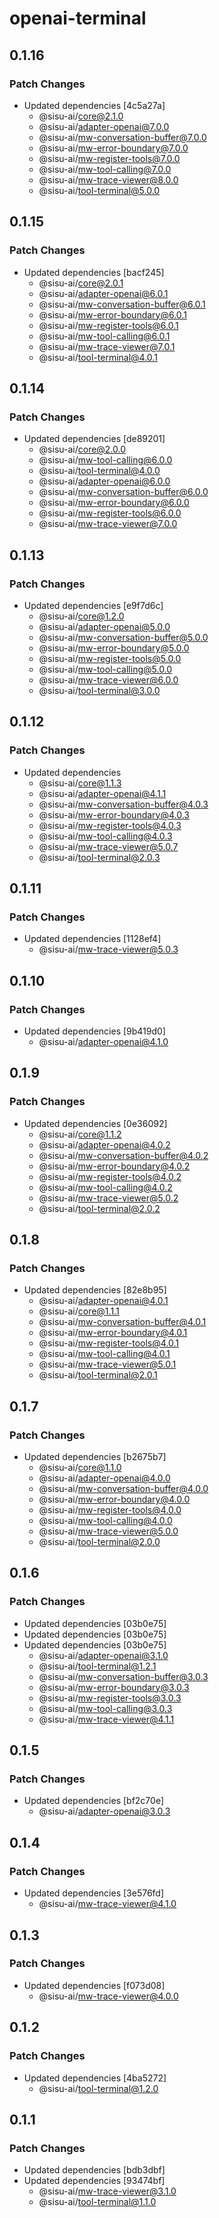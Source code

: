 # openai-terminal

## 0.1.16

### Patch Changes

- Updated dependencies [4c5a27a]
  - @sisu-ai/core@2.1.0
  - @sisu-ai/adapter-openai@7.0.0
  - @sisu-ai/mw-conversation-buffer@7.0.0
  - @sisu-ai/mw-error-boundary@7.0.0
  - @sisu-ai/mw-register-tools@7.0.0
  - @sisu-ai/mw-tool-calling@7.0.0
  - @sisu-ai/mw-trace-viewer@8.0.0
  - @sisu-ai/tool-terminal@5.0.0

## 0.1.15

### Patch Changes

- Updated dependencies [bacf245]
  - @sisu-ai/core@2.0.1
  - @sisu-ai/adapter-openai@6.0.1
  - @sisu-ai/mw-conversation-buffer@6.0.1
  - @sisu-ai/mw-error-boundary@6.0.1
  - @sisu-ai/mw-register-tools@6.0.1
  - @sisu-ai/mw-tool-calling@6.0.1
  - @sisu-ai/mw-trace-viewer@7.0.1
  - @sisu-ai/tool-terminal@4.0.1

## 0.1.14

### Patch Changes

- Updated dependencies [de89201]
  - @sisu-ai/core@2.0.0
  - @sisu-ai/mw-tool-calling@6.0.0
  - @sisu-ai/tool-terminal@4.0.0
  - @sisu-ai/adapter-openai@6.0.0
  - @sisu-ai/mw-conversation-buffer@6.0.0
  - @sisu-ai/mw-error-boundary@6.0.0
  - @sisu-ai/mw-register-tools@6.0.0
  - @sisu-ai/mw-trace-viewer@7.0.0

## 0.1.13

### Patch Changes

- Updated dependencies [e9f7d6c]
  - @sisu-ai/core@1.2.0
  - @sisu-ai/adapter-openai@5.0.0
  - @sisu-ai/mw-conversation-buffer@5.0.0
  - @sisu-ai/mw-error-boundary@5.0.0
  - @sisu-ai/mw-register-tools@5.0.0
  - @sisu-ai/mw-tool-calling@5.0.0
  - @sisu-ai/mw-trace-viewer@6.0.0
  - @sisu-ai/tool-terminal@3.0.0

## 0.1.12

### Patch Changes

- Updated dependencies
  - @sisu-ai/core@1.1.3
  - @sisu-ai/adapter-openai@4.1.1
  - @sisu-ai/mw-conversation-buffer@4.0.3
  - @sisu-ai/mw-error-boundary@4.0.3
  - @sisu-ai/mw-register-tools@4.0.3
  - @sisu-ai/mw-tool-calling@4.0.3
  - @sisu-ai/mw-trace-viewer@5.0.7
  - @sisu-ai/tool-terminal@2.0.3

## 0.1.11

### Patch Changes

- Updated dependencies [1128ef4]
  - @sisu-ai/mw-trace-viewer@5.0.3

## 0.1.10

### Patch Changes

- Updated dependencies [9b419d0]
  - @sisu-ai/adapter-openai@4.1.0

## 0.1.9

### Patch Changes

- Updated dependencies [0e36092]
  - @sisu-ai/core@1.1.2
  - @sisu-ai/adapter-openai@4.0.2
  - @sisu-ai/mw-conversation-buffer@4.0.2
  - @sisu-ai/mw-error-boundary@4.0.2
  - @sisu-ai/mw-register-tools@4.0.2
  - @sisu-ai/mw-tool-calling@4.0.2
  - @sisu-ai/mw-trace-viewer@5.0.2
  - @sisu-ai/tool-terminal@2.0.2

## 0.1.8

### Patch Changes

- Updated dependencies [82e8b95]
  - @sisu-ai/adapter-openai@4.0.1
  - @sisu-ai/core@1.1.1
  - @sisu-ai/mw-conversation-buffer@4.0.1
  - @sisu-ai/mw-error-boundary@4.0.1
  - @sisu-ai/mw-register-tools@4.0.1
  - @sisu-ai/mw-tool-calling@4.0.1
  - @sisu-ai/mw-trace-viewer@5.0.1
  - @sisu-ai/tool-terminal@2.0.1

## 0.1.7

### Patch Changes

- Updated dependencies [b2675b7]
  - @sisu-ai/core@1.1.0
  - @sisu-ai/adapter-openai@4.0.0
  - @sisu-ai/mw-conversation-buffer@4.0.0
  - @sisu-ai/mw-error-boundary@4.0.0
  - @sisu-ai/mw-register-tools@4.0.0
  - @sisu-ai/mw-tool-calling@4.0.0
  - @sisu-ai/mw-trace-viewer@5.0.0
  - @sisu-ai/tool-terminal@2.0.0

## 0.1.6

### Patch Changes

- Updated dependencies [03b0e75]
- Updated dependencies [03b0e75]
- Updated dependencies [03b0e75]
  - @sisu-ai/adapter-openai@3.1.0
  - @sisu-ai/tool-terminal@1.2.1
  - @sisu-ai/mw-conversation-buffer@3.0.3
  - @sisu-ai/mw-error-boundary@3.0.3
  - @sisu-ai/mw-register-tools@3.0.3
  - @sisu-ai/mw-tool-calling@3.0.3
  - @sisu-ai/mw-trace-viewer@4.1.1

## 0.1.5

### Patch Changes

- Updated dependencies [bf2c70e]
  - @sisu-ai/adapter-openai@3.0.3

## 0.1.4

### Patch Changes

- Updated dependencies [3e576fd]
  - @sisu-ai/mw-trace-viewer@4.1.0

## 0.1.3

### Patch Changes

- Updated dependencies [f073d08]
  - @sisu-ai/mw-trace-viewer@4.0.0

## 0.1.2

### Patch Changes

- Updated dependencies [4ba5272]
  - @sisu-ai/tool-terminal@1.2.0

## 0.1.1

### Patch Changes

- Updated dependencies [bdb3dbf]
- Updated dependencies [93474bf]
  - @sisu-ai/mw-trace-viewer@3.1.0
  - @sisu-ai/tool-terminal@1.1.0
